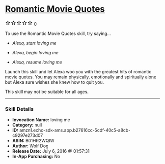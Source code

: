 # [Romantic Movie Quotes](http://alexa.amazon.com/#skills/amzn1.echo-sdk-ams.app.b27616cc-5cdf-40c5-a8cb-c9297e273d07)
![0 stars](../../images/ic_star_border_black_18dp_1x.png)![0 stars](../../images/ic_star_border_black_18dp_1x.png)![0 stars](../../images/ic_star_border_black_18dp_1x.png)![0 stars](../../images/ic_star_border_black_18dp_1x.png)![0 stars](../../images/ic_star_border_black_18dp_1x.png) 0

To use the Romantic Movie Quotes skill, try saying...

* *Alexa, start loving me*

* *Alexa, begin loving me*

* *Alexa, resume loving me*

Launch this skill and let Alexa woo you with the greatest hits of romantic movie quotes.  You may remain physically, emotionally and spiritually alone but Alexa sure wishes she knew how to quit you.

This skill may not be suitable for all ages.

***

### Skill Details

* **Invocation Name:** loving me
* **Category:** null
* **ID:** amzn1.echo-sdk-ams.app.b27616cc-5cdf-40c5-a8cb-c9297e273d07
* **ASIN:** B01HR2WQIW
* **Author:** Wolf Dog
* **Release Date:** July 6, 2016 @ 01:57:31
* **In-App Purchasing:** No
